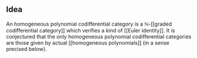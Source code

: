 ## Idea

An homogeneous polynomial codifferential category is a $\mathbb{N}$-[[graded codifferential category]] which verifies a kind of [[Euler identity]]. It is conjectured that the only homogeneous polynomial codifferential categories are those given by actual [[homogeneous polynomials]] (in a sense precised below).